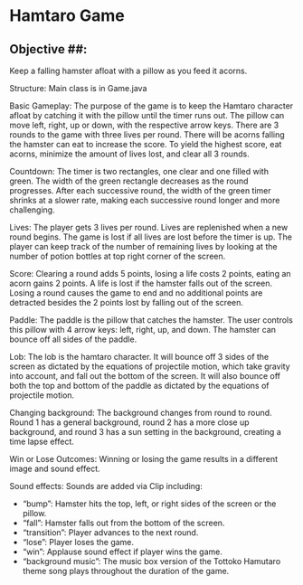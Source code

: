# Hamtaro Game

## Objective ##:
Keep a falling hamster afloat with a pillow as you feed it acorns.

Structure:
Main class is in Game.java

Basic Gameplay: 
The purpose of the game is to keep the Hamtaro character afloat by catching it with
the pillow until the timer runs out. The pillow can move left, right, up or down, 
with the respective arrow keys. There are 3 rounds to the game with three lives per 
round. There will be acorns falling the hamster can eat to increase the score. 
To yield the highest score, eat acorns, minimize the amount 
of lives lost, and clear all 3 rounds.

Countdown: 
The timer is two rectangles, one clear and one filled with green. The width of 
the green rectangle decreases as the round progresses. After each successive round, 
the width of the green timer shrinks at a slower rate, making each successive round 
longer and more challenging. 

Lives: 
The player gets 3 lives per round. Lives are replenished when a new round begins. 
The game is lost if all lives are lost before the timer is up. The player can keep 
track of the number of remaining lives by looking at the number of potion bottles 
at top right corner of the screen.   

Score: 
Clearing a round adds 5 points, losing a life costs 2 points, eating an acorn gains 2 points. A life is lost 
if the hamster falls out of the screen. Losing a round causes the game to end and 
no additional points are detracted besides the 2 points lost by falling out of the screen. 

Paddle: 
The paddle is the pillow that catches the hamster. The user controls this pillow 
with 4 arrow keys: left, right, up, and down. The hamster can bounce off all sides of 
the paddle. 

Lob: 
The lob is the hamtaro character. It will bounce off 3 sides of the screen as dictated 
by the equations of projectile motion, which take gravity into account, and fall out 
the bottom of the screen. It will also bounce off both the top and bottom of the paddle 
as dictated by the equations of projectile motion. 

Changing background: 
The background changes from round to round. Round 1 has a general background, round 2 has a 
more close up background, and round 3 has a sun setting in the background, creating a time 
lapse effect. 

Win or Lose Outcomes: 
Winning or losing the game results in a different image and sound effect. 

Sound effects: 
Sounds are added via Clip including: 
- “bump”: Hamster hits the top, left, or right sides of the screen or the pillow.  
- “fall”: Hamster falls out from the bottom of the screen. 
- “transition”: Player advances to the next round. 
- “lose”: Player loses the game. 
- “win”: Applause sound effect if player wins the game. 
- “background music”: The music box version of the Tottoko Hamutaro theme song 
plays throughout the duration of the game.
